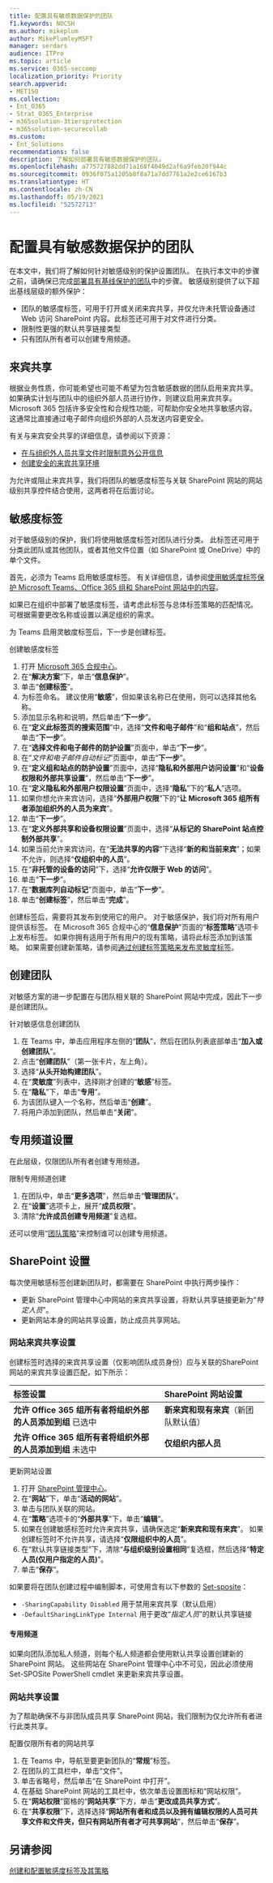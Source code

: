 ```yaml
---
title: 配置具有敏感数据保护的团队
f1.keywords: NOCSH
ms.author: mikeplum
author: MikePlumleyMSFT
manager: serdars
audience: ITPro
ms.topic: article
ms.service: O365-seccomp
localization_priority: Priority
search.appverid:
- MET150
ms.collection:
- Ent_O365
- Strat_O365_Enterprise
- m365solution-3tiersprotection
- m365solution-securecollab
ms.custom:
- Ent_Solutions
recommendations: false
description: 了解如何部署具有敏感数据保护的团队。
ms.openlocfilehash: a775727882dd71a168f4049d2af6a9feb20f944c
ms.sourcegitcommit: 0936f075a1205b8f8a71a7dd7761a2e2ce6167b3
ms.translationtype: HT
ms.contentlocale: zh-CN
ms.lasthandoff: 05/19/2021
ms.locfileid: "52572713"
---
```

# <a name="configure-teams-with-protection-for-sensitive-data"></a>配置具有敏感数据保护的团队

在本文中，我们将了解如何针对敏感级别的保护设置团队。 在执行本文中的步骤之前，请确保已完成[部署具有基线保护的团队](configure-teams-baseline-protection.md)中的步骤。 敏感级别提供了以下超出基线层级的额外保护：

- 团队的敏感度标签，可用于打开或关闭来宾共享，并仅允许未托管设备通过 Web 访问 SharePoint 内容。此标签还可用于对文件进行分类。
- 限制性更强的默认共享链接类型
- 只有团队所有者可以创建专用频道。

## <a name="guest-sharing"></a>来宾共享

根据业务性质，你可能希望也可能不希望为包含敏感数据的团队启用来宾共享。 如果确实计划与团队中的组织外部人员进行协作，则建议启用来宾共享。 Microsoft 365 包括许多安全性和合规性功能，可帮助你安全地共享敏感内容。 这通常比直接通过电子邮件向组织外部的人员发送内容更安全。

有关与来宾安全共享的详细信息，请参阅以下资源：

- [在与组织外人员共享文件时限制意外公开信息](./share-limit-accidental-exposure.md)
- [创建安全的来宾共享环境](./create-secure-guest-sharing-environment.md)

为允许或阻止来宾共享，我们将团队的敏感度标签与关联 SharePoint 网站的网站级别共享控件结合使用，这两者将在后面讨论。

## <a name="sensitivity-labels"></a>敏感度标签

对于敏感级别的保护，我们将使用敏感度标签对团队进行分类。 此标签还可用于分类此团队或其他团队，或者其他文件位置（如 SharePoint 或 OneDrive）中的单个文件。 

首先，必须为 Teams 启用敏感度标签。 有关详细信息，请参阅[使用敏感度标签保护 Microsoft Teams、Office 365 组和 SharePoint 网站中的内容](../compliance/sensitivity-labels-teams-groups-sites.md)。

如果已在组织中部署了敏感度标签，请考虑此标签与总体标签策略的匹配情况。 可根据需要更改名称或设置以满足组织的需求。

为 Teams 启用灵敏度标签后，下一步是创建标签。

创建敏感度标签
1. 打开 [Microsoft 365 合规中心](https://compliance.microsoft.com)。
2. 在“**解决方案**”下，单击“**信息保护**”。
3. 单击“**创建标签**”。
4. 为标签命名。 建议使用“**敏感**”，但如果该名称已在使用，则可以选择其他名称。
5. 添加显示名称和说明，然后单击“**下一步**”。
6. 在“**定义此标签页的搜索范围**”中，选择“**文件和电子邮件**”和“**组和站点**”，然后单击“**下一步**”。
7. 在“**选择文件和电子邮件的防护设置**”页面中，单击“**下一步**”。
8. 在“*文件和电子邮件自动标记*”页面中，单击“**下一步**”。
9. 在“**定义组和站点的防护设置**”页面中，选择“**隐私和外部用户访问设置**”和“**设备权限和外部共享设置**”，然后单击“**下一步**”。
10. 在“**定义隐私和外部用户权限设置**”页面中，选择“**隐私**”下的“**私人**”选项。
11. 如果你想允许来宾访问，选择“**外部用户权限**”下的“**让 Microsoft 365 组所有者添加组织外的人员为来宾**”。
12. 单击“**下一步**”。
13. 在“**定义外部共享和设备权限设置**”页面中，选择“**从标记的 SharePoint 站点控制外部共享**”。
14. 如果当前允许来宾访问，在“**无法共享的内容**”下选择“**新的和当前来宾**”；如果不允许，则选择“**仅组织中的人员**”。
15. 在“**非托管的设备的访问**”下，选择“**允许仅限于 Web 的访问**”。
16. 单击“**下一步**”。
17. 在“**数据库列自动标记**”页面中，单击“**下一步**”。
18. 单击“**创建标签**”，然后单击“**完成**”。

创建标签后，需要将其发布到使用它的用户。 对于敏感保护，我们将对所有用户提供该标签。 在 Microsoft 365 合规中心的“**信息保护**”页面的“**标签策略**”选项卡上发布标签。 如果你拥有适用于所有用户的现有策略，请将此标签添加到该策略。 如果需要创建新策略，请参阅[通过创建标签策略来发布灵敏度标签](../compliance/create-sensitivity-labels.md#publish-sensitivity-labels-by-creating-a-label-policy)。

## <a name="create-a-team"></a>创建团队

对敏感方案的进一步配置在与团队相关联的 SharePoint 网站中完成，因此下一步是创建团队。

针对敏感信息创建团队
1. 在 Teams 中，单击应用程序左侧的“**团队**”，然后在团队列表底部单击“**加入或创建团队**”。
2. 点击“**创建团队**”（第一张卡片，左上角）。
3. 选择“**从头开始构建团队**”。
4. 在“**灵敏度**”列表中，选择刚才创建的“**敏感**”标签。
5. 在“**隐私**”下，单击“**专用**”。
6. 为该团队键入一个名称，然后单击“**创建**”。
7. 将用户添加到团队，然后单击“**关闭**”。

## <a name="private-channel-settings"></a>专用频道设置

在此层级，仅限团队所有者创建专用频道。

限制专用频道创建
1. 在团队中，单击“**更多选项**”，然后单击“**管理团队**”。
2. 在“**设置**”选项卡上，展开“**成员权限**”。
3. 清除“**允许成员创建专用频道**”复选框。

还可以使用“[团队策略](/MicrosoftTeams/teams-policies)”来控制谁可以创建专用频道。

## <a name="sharepoint-settings"></a>SharePoint 设置

每次使用敏感标签创建新团队时，都需要在 SharePoint 中执行两步操作：

- 更新 SharePoint 管理中心中网站的来宾共享设置，将默认共享链接更新为“*特定人员*”。
- 更新网站本身的网站共享设置，防止成员共享网站。

### <a name="site-guest-sharing-settings"></a>网站来宾共享设置

创建标签时选择的来宾共享设置（仅影响团队成员身份）应与关联的SharePoint 网站的来宾共享设置匹配，如下所示：

|标签设置|SharePoint 网站设置|
|:------------|:----------------------|
|**允许 Office 365 组所有者将组织外部的人员添加到组** 已选中|**新来宾和现有来宾**（新团队默认值）|
|**允许 Office 365 组所有者将组织外部的人员添加到组** 未选中|**仅组织内部人员**|

更新网站设置
1. 打开 [SharePoint 管理中心](https://admin.microsoft.com/sharepoint)。
2. 在“**网站**”下，单击“**活动的网站**”。
3. 单击与团队关联的网站。
4. 在“**策略**”选项卡的“**外部共享**”下，单击“**编辑**”。
5. 如果在创建敏感标签时允许来宾共享，请确保选定“**新来宾和现有来宾**”。 如果创建标签时不允许共享，请选择“**仅限组织中的人员**”。
6. 在“默认共享链接类型”下，清除“**与组织级别设置相同**”复选框，然后选择“**特定人员(仅用户指定的人员)**”。
7. 单击“**保存**”。

如果要将在团队创建过程中编制脚本，可使用含有以下参数的 [Set-sposite](/powershell/module/sharepoint-online/set-sposite)：

- `-SharingCapability Disabled` 用于禁用来宾共享（默认启用）
- `-DefaultSharingLinkType Internal` 用于更改“*指定人员*”的默认共享链接

#### <a name="private-channels"></a>专用频道

如果向团队添加私人频道，则每个私人频道都会使用默认共享设置创建新的 SharePoint 网站。 这些网站在 SharePoint 管理中心中不可见，因此必须使用 Set-SPOSite PowerShell cmdlet 来更新来宾共享设置。

### <a name="site-sharing-settings"></a>网站共享设置

为了帮助确保不与非团队成员共享 SharePoint 网站，我们限制为仅允许所有者进行此类共享。

配置仅限所有者的网站共享
1. 在 Teams 中，导航至要更新团队的“**常规**”标签。
2. 在团队的工具栏中，单击“文件”。
3. 单击省略号，然后单击“在 SharePoint 中打开”。
4. 在基础 SharePoint 网站的工具栏中，依次单击设置图标和“网站权限”。
5. 在“**网站权限**”窗格的“**网站共享**”下方，单击“**更改成员共享方式**”。
6. 在“**共享权限**”下，选择选择“**网站所有者和成员以及拥有编辑权限的人员可共享文件和文件夹，但只有网站所有者才可共享网站**”，然后单击“**保存**”。


## <a name="see-also"></a>另请参阅

[创建和配置敏感度标签及其策略](../compliance/create-sensitivity-labels.md)
